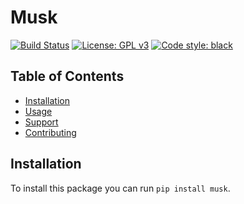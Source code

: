 # Musk

[![Build Status](https://travis-ci.com/alansammarone/musk.svg?branch=master)](https://travis-ci.com/alansammarone/musk)
[![License: GPL v3](https://img.shields.io/badge/License-GPLv3-blue.svg)](https://www.gnu.org/licenses/gpl-3.0)
[![Code style: black](https://img.shields.io/badge/code%20style-black-000000.svg)](https://github.com/psf/black)

## Table of Contents

- [Installation](#installation)
- [Usage](#usage)
- [Support](#support)
- [Contributing](#contributing)

## Installation
To install this package you can run `pip install musk`.
